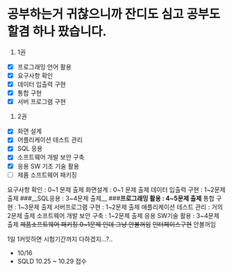 # 공부하는거 귀찮으니까 잔디도 심고 공부도 할겸 하나 팠습니다.


1. 1권
- [x] 프로그래밍 언어 활용
- [x] 요구사항 확인
- [x] 데이터 입출력 구현
- [x] 통합 구현
- [x] 서버 프로그램 구현

1. 2권
- [x] 화면 설계
- [x] 어플리케이션 테스트 관리
- [x] SQL 응용
- [x] 소프트웨어 개발 보안 구축
- [x] 응용 SW 기초 기술 활용
- [ ] 제품 소프트웨어 패키징

요구사항 확인 : 0~1 문제 출제
화면설계     : 0~1 문제 출제
데이터 입출력 구현 : 1~2문제 출제
###__SQL응용     : 3~4문제 출제__
###__프로그래밍 활용   : 4~5문제 출제__
통합 구현    : 1~3문제 출제
서버프로그램 구현  : 1~2문제 출제
애플리케이션 테스트 관리 : 거의 2문제 출제
소프트웨어 개발 보안 구축 : 1~2문제 출제
응용 SW기술 활용 : 3~4문제 출제
~~제품소프트웨어 패키징 0~1문제 인데 그냥 안볼꺼임~~
~~인터페이스구현~~ 안볼꺼임




1일 1커밋하면 시험기간까지 다하겠지...?..
- 10/16 
- SQLD 10.25 ~ 10.29 접수

